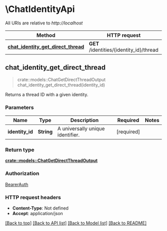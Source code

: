 # \ChatIdentityApi

All URIs are relative to *http://localhost*

Method | HTTP request | Description
------------- | ------------- | -------------
[**chat_identity_get_direct_thread**](ChatIdentityApi.md#chat_identity_get_direct_thread) | **GET** /identities/{identity_id}/thread | 



## chat_identity_get_direct_thread

> crate::models::ChatGetDirectThreadOutput chat_identity_get_direct_thread(identity_id)


Returns a thread ID with a given identity.

### Parameters


Name | Type | Description  | Required | Notes
------------- | ------------- | ------------- | ------------- | -------------
**identity_id** | **String** | A universally unique identifier. | [required] |

### Return type

[**crate::models::ChatGetDirectThreadOutput**](ChatGetDirectThreadOutput.md)

### Authorization

[BearerAuth](../README.md#BearerAuth)

### HTTP request headers

- **Content-Type**: Not defined
- **Accept**: application/json

[[Back to top]](#) [[Back to API list]](../README.md#documentation-for-api-endpoints) [[Back to Model list]](../README.md#documentation-for-models) [[Back to README]](../README.md)

